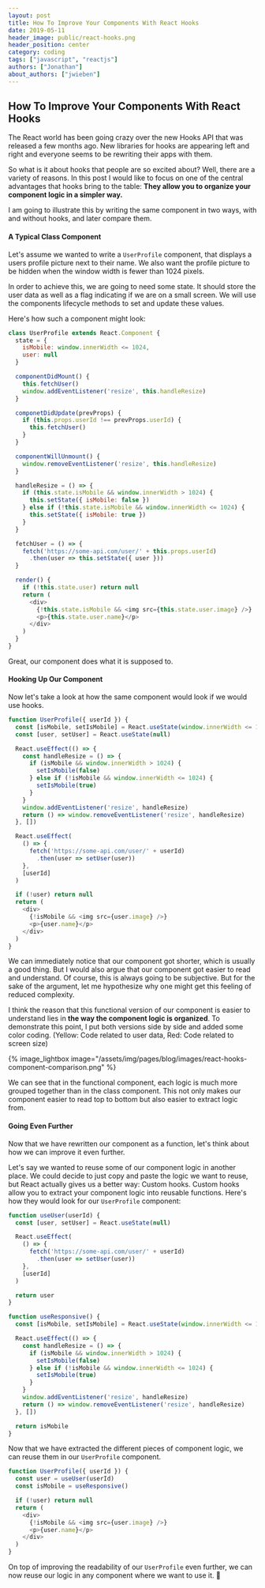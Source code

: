 ```yaml
---
layout: post
title: How To Improve Your Components With React Hooks
date: 2019-05-11
header_image: public/react-hooks.png
header_position: center
category: coding
tags: ["javascript", "reactjs"]
authors: ["Jonathan"]
about_authors: ["jwieben"]
---
```


## How To Improve Your Components With React Hooks

The React world has been going crazy over the new Hooks API that was released a few months ago. New libraries for hooks are appearing left and right and everyone seems to be rewriting their apps with them.

So what is it about hooks that people are so excited about? Well, there are a variety of reasons. In this post I would like to focus on one of the central advantages that hooks bring to the table: **They allow you to organize your component logic in a simpler way.**

I am going to illustrate this by writing the same component in two ways, with and without hooks, and later compare them.

#### A Typical Class Component

Let's assume we wanted to write a `UserProfile` component, that displays a users profile picture next to their name. We also want the profile picture to be hidden when the window width is fewer than 1024 pixels.

In order to achieve this, we are going to need some state. It should store the user data as well as a flag indicating if we are on a small screen. We will use the components lifecycle methods to set and update these values.

Here's how such a component might look:

```js
class UserProfile extends React.Component {
  state = {
    isMobile: window.innerWidth <= 1024,
    user: null
  }

  componentDidMount() {
    this.fetchUser()
    window.addEventListener('resize', this.handleResize)
  }

  componetDidUpdate(prevProps) {
    if (this.props.userId !== prevProps.userId) {
      this.fetchUser()
    }
  }

  componentWillUnmount() {
    window.removeEventListener('resize', this.handleResize)
  }

  handleResize = () => {
    if (this.state.isMobile && window.innerWidth > 1024) {
      this.setState({ isMobile: false })
    } else if (!this.state.isMobile && window.innerWidth <= 1024) {
      this.setState({ isMobile: true })
    }
  }

  fetchUser = () => {
    fetch('https://some-api.com/user/' + this.props.userId)
      .then(user => this.setState({ user }))
  }

  render() {
    if (!this.state.user) return null
    return (
      <div>
        {!this.state.isMobile && <img src={this.state.user.image} />}
        <p>{this.state.user.name}</p>
      </div>
    )
  }
}
```

Great, our component does what it is supposed to.

#### Hooking Up Our Component

Now let's take a look at how the same component would look if we would use hooks.

```js
function UserProfile({ userId }) {
  const [isMobile, setIsMobile] = React.useState(window.innerWidth <= 1024)
  const [user, setUser] = React.useState(null)

  React.useEffect(() => {
    const handleResize = () => {
      if (isMobile && window.innerWidth > 1024) {
        setIsMobile(false)
      } else if (!isMobile && window.innerWidth <= 1024) {
        setIsMobile(true)
      }
    }
    window.addEventListener('resize', handleResize)
    return () => window.removeEventListener('resize', handleResize)
  }, [])

  React.useEffect(
    () => {
      fetch('https://some-api.com/user/' + userId)
        .then(user => setUser(user))
    },
    [userId]
  )

  if (!user) return null
  return (
    <div>
      {!isMobile && <img src={user.image} />}
      <p>{user.name}</p>
    </div>
  )
}
```

We can immediately notice that our component got shorter, which is usually a good thing. But I would also argue that our component got easier to read and understand. Of course, this is always going to be subjective. But for the sake of the argument, let me hypothesize why one might get this feeling of reduced complexity.

I think the reason that this functional version of our component is easier to understand lies in **the way the component logic is organized**. To demonstrate this point, I put both versions side by side and added some color coding. (Yellow: Code related to user data, Red: Code related to screen size)

{% image_lightbox image="/assets/img/pages/blog/images/react-hooks-component-comparison.png" %}

We can see that in the functional component, each logic is much more grouped together than in the class component. This not only makes our component easier to read top to bottom but also easier to extract logic from.

#### Going Even Further

Now that we have rewritten our component as a function, let's think about how we can improve it even further.

Let's say we wanted to reuse some of our component logic in another place. We could decide to just copy and paste the logic we want to reuse, but React actually gives us a better way: Custom hooks. Custom hooks allow you to extract your component logic into reusable functions. Here's how they would look for our `UserProfile` component:

```js
function useUser(userId) {
  const [user, setUser] = React.useState(null)

  React.useEffect(
    () => {
      fetch('https://some-api.com/user/' + userId)
        .then(user => setUser(user))
    },
    [userId]
  )

  return user
}

function useResponsive() {
  const [isMobile, setIsMobile] = React.useState(window.innerWidth <= 1024)

  React.useEffect(() => {
    const handleResize = () => {
      if (isMobile && window.innerWidth > 1024) {
        setIsMobile(false)
      } else if (!isMobile && window.innerWidth <= 1024) {
        setIsMobile(true)
      }
    }
    window.addEventListener('resize', handleResize)
    return () => window.removeEventListener('resize', handleResize)
  }, [])

  return isMobile
}
```

Now that we have extracted the different pieces of component logic, we can reuse them in our `UserProfile` component.

```js
function UserProfile({ userId }) {
  const user = useUser(userId)
  const isMobile = useResponsive()

  if (!user) return null
  return (
    <div>
      {!isMobile && <img src={user.image} />}
      <p>{user.name}</p>
    </div>
  )
}
```

On top of improving the readability of our `UserProfile` even further, we can now reuse our logic in any component where we want to use it. 🎉